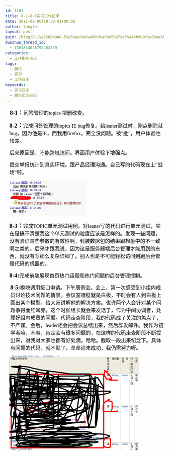 ```yaml
---
id: 1103
title: 8-1—8-5实习工作记录
date: 2011-08-06T19:39:01+00:00
author: tanglei
layout: post
guid: /blog/8-1%e2%80%948-5%e5%ae%9e%e4%b9%a0%e5%b7%a5%e4%bd%9c%e8%ae%b0%e5%bd%95.html
duoshuo_thread_id:
  - 1351844048792453239
categories:
  - 工作那些事儿
tags:
  - 腾讯
  - 实习
  - 工作日志
keywords:
  - 实习日志
  - 腾讯实习日记
---
```

<p style="margin-left: 11pt;">
  <span style="color: black; font-family: 宋体;"><span style="font-size: 14pt;"><strong>8-1：</strong></span><span style="font-size: 12pt;">问答管理的topics 增删改查。<br /> </span></span>
</p>

<p style="margin-left: 10pt;">
  <span style="color: black; font-family: 宋体;"><span style="font-size: 14pt;"><strong>8-2：</strong></span><span style="font-size: 12pt;">完成问答管理的topics IE bug修复。给leaner测试时，刚点删除就bug，因为他是IE，而我用firefox，完全没问题。被&#8221;批&#8221;，用户体验也较差。<br /> </span></span>
</p>

<p style="margin-left: 10pt;">
  <span style="color: black; font-family: 宋体; font-size: 12pt;">后来原因是，<a href="/blog/js-error-no-permission.html" target="_blank">不能跨域访问</a>。界面用户体验下增强点。<br /> </span>
</p>

<p style="margin-left: 10pt;">
  <span style="color: black; font-family: 宋体; font-size: 12pt;">提交举报统计到真实环境。跟产品经理沟通。自己写的代码现在上&#8221;战场&#8221;啦。<br /> </span>
</p>

<p style="margin-left: 10pt;">
  <img src="/wp-content/uploads/2011/08/080611_1138_81851.png" alt="" /><span style="color: black; font-family: 宋体; font-size: 12pt;"><br /> </span>
</p>

<p style="margin-left: 10pt;">
  <span style="color: black; font-family: 宋体;"><span style="font-size: 14pt;"><strong>8-3：</strong></span><span style="font-size: 12pt;">完成TOPIC单元测试用例。对leaner写的代码进行单元测试，实在是搞不清楚我这个单元测试的粒度应该是怎样的。发现一些问题，没有验证某些参数的有效性啊，封装数据包的结果跟想象中的不一致啊之类的。后来才跟我说，因为这是服务器端后台管理才能用到的东西，就没有写那么复杂详细了。别人也是不可能轻松访问到跑后台管理代码的机器的。<br /> </span></span>
</p>

<p style="margin-left: 10pt;">
  <span style="color: black; font-family: 宋体;"><span style="font-size: 14pt;"><strong>8-4:</strong></span><span style="font-size: 12pt;">完成前端展现首页热门话题和热门问题的后台管理控制。<br /> </span></span>
</p>

<p style="margin-left: 12pt;">
  <span style="color: black; font-family: 宋体;"><span style="font-size: 14pt;"><strong> 8-5:</strong></span><span style="font-size: 12pt;">模块调用接口申请。下午周例会。会上，第一次感受到小组内成员讨论技术问题的情景。会议室墙壁就是白板，不时会有人到白板上画出某个模型，给大家讲解他的解决方案。也许两个人会针对某个问题争得面红耳赤，这个时候组长就会来发话了，作为中间协调者，处理好组内成员的问题。代码走查阶段，我的代码成了关注的焦点了，不严谨。会后，leader还会把会议总结出来，然后群发邮件。我作为初学者嘛，木事，肯定会有很多问题的，在这样的代码走查阶段不断提出来，对我对大家也都有好处滴。哈哈。截取一段出来纪念下。具体有问题的代码，就不贴了。革命尚未成功，我仍需努力呀。<br /> </span></span>
</p>

<p style="margin-left: 10pt;">
  <img src="/wp-content/uploads/2011/08/080611_1138_81852.png" alt="" /><span style="color: black; font-family: 宋体; font-size: 12pt;"><br /> </span>
</p>
